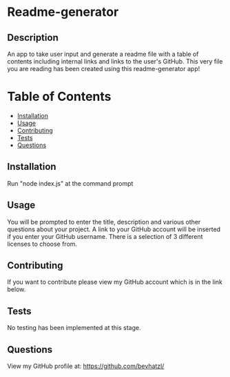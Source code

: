 # Readme-generator

## Description
An app to take user input and generate a readme file with a table of contents including internal links and links to the user's GitHub. This very file you are reading has been created using this readme-generator app!
# Table of Contents
* [Installation](#installation)
* [Usage](#usage)
* [Contributing](#contributing)
* [Tests](#tests)
* [Questions](#questions)
               
## Installation
Run "node index.js" at the command prompt
## Usage
You will be prompted to enter the title, description and various other questions about your project. A link to your GitHub account will be inserted if you enter your GitHub username. There is a selection of 3 different licenses to choose from.
## Contributing
If you want to contribute please view my GitHub account which is in the link below.
## Tests
No testing has been implemented at this stage.
## Questions
View my GitHub profile at: <a href="https://github.com/bevhatzl">https://github.com/bevhatzl/</a>